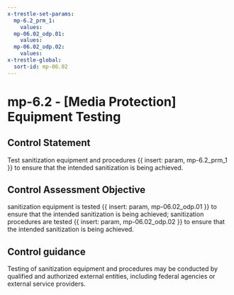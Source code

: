 ```yaml
---
x-trestle-set-params:
  mp-6.2_prm_1:
    values:
  mp-06.02_odp.01:
    values:
  mp-06.02_odp.02:
    values:
x-trestle-global:
  sort-id: mp-06.02
---
```


# mp-6.2 - \[Media Protection\] Equipment Testing

## Control Statement

Test sanitization equipment and procedures {{ insert: param, mp-6.2_prm_1 }} to ensure that the intended sanitization is being achieved.

## Control Assessment Objective

sanitization equipment is tested {{ insert: param, mp-06.02_odp.01 }} to ensure that the intended sanitization is being achieved;
sanitization procedures are tested {{ insert: param, mp-06.02_odp.02 }} to ensure that the intended sanitization is being achieved.

## Control guidance

Testing of sanitization equipment and procedures may be conducted by qualified and authorized external entities, including federal agencies or external service providers.
